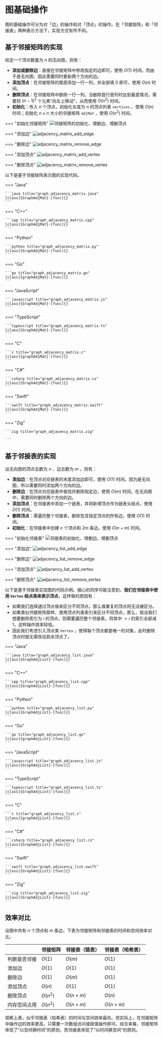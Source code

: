 # 图基础操作

图的基础操作可分为对「边」的操作和对「顶点」的操作。在「邻接矩阵」和「邻接表」两种表示方法下，实现方式有所不同。

## 基于邻接矩阵的实现

给定一个顶点数量为 $n$ 的无向图，则有：

- **添加或删除边**：直接在邻接矩阵中修改指定的边即可，使用 $O(1)$ 时间。而由于是无向图，因此需要同时更新两个方向的边。
- **添加顶点**：在邻接矩阵的尾部添加一行一列，并全部填 $0$ 即可，使用 $O(n)$ 时间。
- **删除顶点**：在邻接矩阵中删除一行一列。当删除首行首列时达到最差情况，需要将 $(n-1)^2$ 个元素“向左上移动”，从而使用 $O(n^2)$ 时间。
- **初始化**：传入 $n$ 个顶点，初始化长度为 $n$ 的顶点列表 `vertices` ，使用 $O(n)$ 时间；初始化 $n \times n$ 大小的邻接矩阵 `adjMat` ，使用 $O(n^2)$ 时间。

=== "初始化邻接矩阵"
    ![邻接矩阵的初始化、增删边、增删顶点](graph_operations.assets/adjacency_matrix_initialization.png)

=== "添加边"
    ![adjacency_matrix_add_edge](graph_operations.assets/adjacency_matrix_add_edge.png)

=== "删除边"
    ![adjacency_matrix_remove_edge](graph_operations.assets/adjacency_matrix_remove_edge.png)

=== "添加顶点"
    ![adjacency_matrix_add_vertex](graph_operations.assets/adjacency_matrix_add_vertex.png)

=== "删除顶点"
    ![adjacency_matrix_remove_vertex](graph_operations.assets/adjacency_matrix_remove_vertex.png)

以下是基于邻接矩阵表示图的实现代码。

=== "Java"

    ```java title="graph_adjacency_matrix.java"
    [class]{GraphAdjMat}-[func]{}
    ```

=== "C++"

    ```cpp title="graph_adjacency_matrix.cpp"
    [class]{GraphAdjMat}-[func]{}
    ```

=== "Python"

    ```python title="graph_adjacency_matrix.py"
    [class]{GraphAdjMat}-[func]{}
    ```

=== "Go"

    ```go title="graph_adjacency_matrix.go"
    [class]{graphAdjMat}-[func]{}
    ```

=== "JavaScript"

    ```javascript title="graph_adjacency_matrix.js"
    [class]{GraphAdjMat}-[func]{}
    ```

=== "TypeScript"

    ```typescript title="graph_adjacency_matrix.ts"
    [class]{GraphAdjMat}-[func]{}
    ```

=== "C"

    ```c title="graph_adjacency_matrix.c"
    [class]{graphAdjMat}-[func]{}
    ```

=== "C#"

    ```csharp title="graph_adjacency_matrix.cs"
    [class]{GraphAdjMat}-[func]{}
    ```

=== "Swift"

    ```swift title="graph_adjacency_matrix.swift"
    [class]{GraphAdjMat}-[func]{}
    ```

=== "Zig"

    ```zig title="graph_adjacency_matrix.zig"

    ```

## 基于邻接表的实现

设无向图的顶点总数为 $n$ 、边总数为 $m$ ，则有：

- **添加边**：在顶点对应链表的末尾添加边即可，使用 $O(1)$ 时间。因为是无向图，所以需要同时添加两个方向的边。
- **删除边**：在顶点对应链表中查找并删除指定边，使用 $O(m)$ 时间。在无向图中，需要同时删除两个方向的边。
- **添加顶点**：在邻接表中添加一个链表，并将新增顶点作为链表头结点，使用 $O(1)$ 时间。
- **删除顶点**：需遍历整个邻接表，删除包含指定顶点的所有边，使用 $O(1)$ 时间。
- **初始化**：在邻接表中创建 $n$ 个顶点和 $2m$ 条边，使用 $O(n + m)$ 时间。

=== "初始化邻接表"
    ![邻接表的初始化、增删边、增删顶点](graph_operations.assets/adjacency_list_initialization.png)

=== "添加边"
    ![adjacency_list_add_edge](graph_operations.assets/adjacency_list_add_edge.png)

=== "删除边"
    ![adjacency_list_remove_edge](graph_operations.assets/adjacency_list_remove_edge.png)

=== "添加顶点"
    ![adjacency_list_add_vertex](graph_operations.assets/adjacency_list_add_vertex.png)

=== "删除顶点"
    ![adjacency_list_remove_vertex](graph_operations.assets/adjacency_list_remove_vertex.png)

以下是基于邻接表实现图的代码示例。细心的同学可能注意到，**我们在邻接表中使用 `Vertex` 结点类来表示顶点**，这样做的原因有：

- 如果我们选择通过顶点值来区分不同顶点，那么值重复的顶点将无法被区分。
- 如果类似邻接矩阵那样，使用顶点列表索引来区分不同顶点。那么，假设我们想要删除索引为 $i$ 的顶点，则需要遍历整个邻接表，将其中 $> i$ 的索引全部减 $1$，这样操作效率较低。
- 因此我们考虑引入顶点类 `Vertex` ，使得每个顶点都是唯一的对象，此时删除顶点时就无需改动其余顶点了。

=== "Java"

    ```java title="graph_adjacency_list.java"
    [class]{GraphAdjList}-[func]{}
    ```

=== "C++"

    ```cpp title="graph_adjacency_list.cpp"
    [class]{GraphAdjList}-[func]{}
    ```

=== "Python"

    ```python title="graph_adjacency_list.py"
    [class]{GraphAdjList}-[func]{}
    ```

=== "Go"

    ```go title="graph_adjacency_list.go"
    [class]{graphAdjList}-[func]{}
    ```

=== "JavaScript"

    ```javascript title="graph_adjacency_list.js"
    [class]{GraphAdjList}-[func]{}
    ```

=== "TypeScript"

    ```typescript title="graph_adjacency_list.ts"
    [class]{GraphAdjList}-[func]{}
    ```

=== "C"

    ```c title="graph_adjacency_list.c"
    [class]{graphAdjList}-[func]{}
    ```

=== "C#"

    ```csharp title="graph_adjacency_list.cs"
    [class]{GraphAdjList}-[func]{}
    ```

=== "Swift"

    ```swift title="graph_adjacency_list.swift"
    [class]{GraphAdjList}-[func]{}
    ```

=== "Zig"

    ```zig title="graph_adjacency_list.zig"
    [class]{GraphAdjList}-[func]{}
    ```

## 效率对比

设图中共有 $n$ 个顶点和 $m$ 条边，下表为邻接矩阵和邻接表的时间和空间效率对比。

<div class="center-table" markdown>

|              | 邻接矩阵 | 邻接表（链表） | 邻接表（哈希表） |
| ------------ | -------- | -------------- | ---------------- |
| 判断是否邻接 | $O(1)$   | $O(m)$         | $O(1)$           |
| 添加边       | $O(1)$   | $O(1)$         | $O(1)$           |
| 删除边       | $O(1)$   | $O(m)$         | $O(1)$           |
| 添加顶点     | $O(n)$   | $O(1)$         | $O(1)$           |
| 删除顶点     | $O(n^2)$ | $O(n + m)$     | $O(n)$           |
| 内存空间占用 | $O(n^2)$ | $O(n + m)$     | $O(n + m)$       |

</div>

观察上表，似乎邻接表（哈希表）的时间与空间效率最优。但实际上，在邻接矩阵中操作边的效率更高，只需要一次数组访问或赋值操作即可。综合来看，邻接矩阵体现了“以空间换时间”的原则，而邻接表体现了“以时间换空间”的原则。
